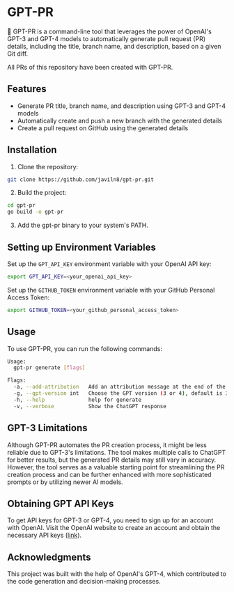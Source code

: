 # GPT-PR

🤖 GPT-PR is a command-line tool that leverages the power of OpenAI's GPT-3 and GPT-4 models to automatically generate pull
request (PR) details, including the title, branch name, and description, based on a given Git diff.

All PRs of this repository have been created with GPT-PR.

## Features

* Generate PR title, branch name, and description using GPT-3 and GPT-4 models
* Automatically create and push a new branch with the generated details
* Create a pull request on GitHub using the generated details

## Installation

1. Clone the repository:

```bash
git clone https://github.com/javiln8/gpt-pr.git
```

2. Build the project:

```bash
cd gpt-pr
go build -o gpt-pr
```

3. Add the gpt-pr binary to your system's PATH.

## Setting up Environment Variables

Set up the `GPT_API_KEY` environment variable with your OpenAI API key:

```bash
export GPT_API_KEY=<your_openai_api_key>
```

Set up the `GITHUB_TOKEN` environment variable with your GitHub Personal Access Token:

```bash
export GITHUB_TOKEN=<your_github_personal_access_token>
```

## Usage

To use GPT-PR, you can run the following commands:

```bash
Usage:
  gpt-pr generate [flags]

Flags:
  -a, --add-attribution   Add an attribution message at the end of the PR summary
  -g, --gpt-version int   Choose the GPT version (3 or 4), default is 3 (default 3)
  -h, --help              help for generate
  -v, --verbose           Show the ChatGPT response
```

## GPT-3 Limitations

Although GPT-PR automates the PR creation process, it might be less reliable due to GPT-3's limitations. The tool makes
multiple calls to ChatGPT for better results, but the generated PR details may still vary in accuracy. However, the tool
serves as a valuable starting point for streamlining the PR creation process and can be further enhanced with more
sophisticated prompts or by utilizing newer AI models.

## Obtaining GPT API Keys

To get API keys for GPT-3 or GPT-4, you need to sign up for an account with OpenAI. Visit the OpenAI website to create
an account and obtain the necessary API keys ([link](https://platform.openai.com/account/api-keys)).

## Acknowledgments

This project was built with the help of OpenAI's GPT-4, which contributed to the code generation and decision-making
processes.
